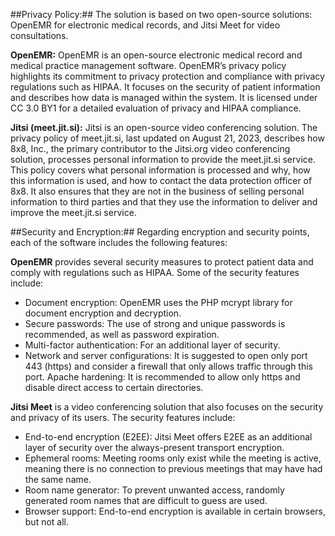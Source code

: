 ##Privacy Policy:##
The solution is based on two open-source solutions: OpenEMR for electronic medical records, and Jitsi Meet for video consultations.

**OpenEMR:** OpenEMR is an open-source electronic medical record and medical practice management software. OpenEMR’s privacy policy highlights its commitment to privacy protection and compliance with privacy regulations such as HIPAA. It focuses on the security of patient information and describes how data is managed within the system. It is licensed under CC 3.0 BY1 for a detailed evaluation of privacy and HIPAA compliance.

**Jitsi (meet.jit.si):** Jitsi is an open-source video conferencing solution. The privacy policy of meet.jit.si, last updated on August 21, 2023, describes how 8x8, Inc., the primary contributor to the Jitsi.org video conferencing solution, processes personal information to provide the meet.jit.si service. This policy covers what personal information is processed and why, how this information is used, and how to contact the data protection officer of 8x8. It also ensures that they are not in the business of selling personal information to third parties and that they use the information to deliver and improve the meet.jit.si service.

##Security and Encryption:##
Regarding encryption and security points, each of the software includes the following features:

**OpenEMR** provides several security measures to protect patient data and comply with regulations such as HIPAA. Some of the security features include:

* Document encryption: OpenEMR uses the PHP mcrypt library for document encryption and decryption.
* Secure passwords: The use of strong and unique passwords is recommended, as well as password expiration.
* Multi-factor authentication: For an additional layer of security.
* Network and server configurations: It is suggested to open only port 443 (https) and consider a firewall that only allows traffic through this port.
Apache hardening: It is recommended to allow only https and disable direct access to certain directories.

**Jitsi Meet** is a video conferencing solution that also focuses on the security and privacy of its users. The security features include:
* End-to-end encryption (E2EE): Jitsi Meet offers E2EE as an additional layer of security over the always-present transport encryption.
* Ephemeral rooms: Meeting rooms only exist while the meeting is active, meaning there is no connection to previous meetings that may have had the same name.
* Room name generator: To prevent unwanted access, randomly generated room names that are difficult to guess are used.
* Browser support: End-to-end encryption is available in certain browsers, but not all.
